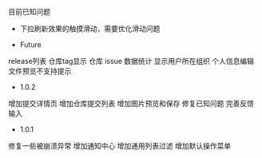 
目前已知问题

* 下拉刷新效果的触摸滑动，需要优化滑动问题

* Future

release列表
仓库tag显示
仓库 issue 数据统计
显示用户所在组织
个人信息编辑
文件预览不支持提示

* 1.0.2

增加提交详情页
增加仓库提交列表
增加图片预览和保存
修复已知问题
完善反馈输入

* 1.0.1

修复一些被崩溃异常
增加通知中心
增加通用列表过滤
增加默认操作菜单
